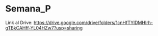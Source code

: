 # Semana_P
Link al Drive: https://drive.google.com/drive/folders/1cnHfTYlDMHIrh-gTBkCAHff-YL04HZw7?usp=sharing
